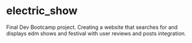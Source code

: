 # electric_show
Final Dev Bootcamp project. Creating a website that searches for and displays edm shows and festival with user reviews and posts integration.
